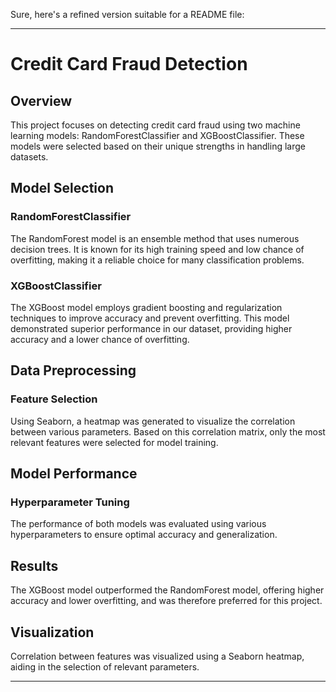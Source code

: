 Sure, here's a refined version suitable for a README file:

---

# Credit Card Fraud Detection

## Overview

This project focuses on detecting credit card fraud using two machine learning models: RandomForestClassifier and XGBoostClassifier. These models were selected based on their unique strengths in handling large datasets.

## Model Selection

### RandomForestClassifier
The RandomForest model is an ensemble method that uses numerous decision trees. It is known for its high training speed and low chance of overfitting, making it a reliable choice for many classification problems.

### XGBoostClassifier
The XGBoost model employs gradient boosting and regularization techniques to improve accuracy and prevent overfitting. This model demonstrated superior performance in our dataset, providing higher accuracy and a lower chance of overfitting.

## Data Preprocessing

### Feature Selection
Using Seaborn, a heatmap was generated to visualize the correlation between various parameters. Based on this correlation matrix, only the most relevant features were selected for model training.

## Model Performance

### Hyperparameter Tuning
The performance of both models was evaluated using various hyperparameters to ensure optimal accuracy and generalization.

## Results
The XGBoost model outperformed the RandomForest model, offering higher accuracy and lower overfitting, and was therefore preferred for this project.

## Visualization
Correlation between features was visualized using a Seaborn heatmap, aiding in the selection of relevant parameters.

---
